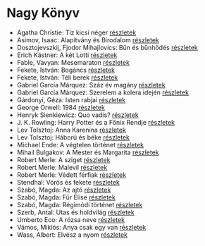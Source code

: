 # Nagy Könyv

- Agatha Christie: Tíz kicsi néger [részletek](../_details/Agatha%20Christie.md#id_79)
- Asimov, Isaac: Alapítvány és Birodalom [részletek](../_details/Asimov%2C%20Isaac.md#id_1185)
- Dosztojevszkij, Fjodor Mihajlovics: Bűn és bűnhődés [részletek](../_details/Dosztojevszkij%2C%20Fjodor%20Mihajlovics.md#id_346)
- Erich Kästner: A két Lotti [részletek](../_details/Erich%20K%C3%A4stner.md#id_1199)
- Fable, Vavyan: Mesemaraton [részletek](../_details/Fable%2C%20Vavyan.md#id_1151)
- Fekete, István: Bogáncs [részletek](../_details/Fekete%2C%20Istv%C3%A1n.md#id_266)
- Fekete, István: Téli berek [részletek](../_details/Fekete%2C%20Istv%C3%A1n.md#id_267)
- Gabriel García Márquez: Száz év magány [részletek](../_details/Gabriel%20Garc%C3%ADa%20M%C3%A1rquez.md#id_223)
- Gabriel García Márquez: Szerelem a kolera idején [részletek](../_details/Gabriel%20Garc%C3%ADa%20M%C3%A1rquez.md#id_342)
- Gárdonyi, Géza: Isten rabjai [részletek](../_details/G%C3%A1rdonyi%2C%20G%C3%A9za.md#id_619)
- George Orwell: 1984 [részletek](../_details/George%20Orwell.md#id_364)
- Henryk Sienkiewicz: Quo vadis? [részletek](../_details/Henryk%20Sienkiewicz.md#id_386)
- J. K. Rowling: Harry Potter és a Főnix Rendje [részletek](../_details/J.%20K.%20Rowling.md#id_22)
- Lev Tolsztoj: Anna Karenina [részletek](../_details/Lev%20Tolsztoj.md#id_778)
- Lev Tolsztoj: Háború és béke [részletek](../_details/Lev%20Tolsztoj.md#id_563)
- Michael Ende: A végtelen történet [részletek](../_details/Michael%20Ende.md#id_353)
- Mihail Bulgakov: A Mester és Margarita [részletek](../_details/Mihail%20Bulgakov.md#id_275)
- Robert Merle: A sziget [részletek](../_details/Robert%20Merle.md#id_325)
- Robert Merle: Malevil [részletek](../_details/Robert%20Merle.md#id_336)
- Robert Merle: Védett férfiak [részletek](../_details/Robert%20Merle.md#id_340)
- Stendhal: Vörös és fekete [részletek](../_details/Stendhal.md#id_562)
- Szabó, Magda: Az ajtó [részletek](../_details/Szab%C3%B3%2C%20Magda.md#id_1357)
- Szabó, Magda: Für Elise [részletek](../_details/Szab%C3%B3%2C%20Magda.md#id_1339)
- Szabó, Magda: Régimódi történet [részletek](../_details/Szab%C3%B3%2C%20Magda.md#id_1356)
- Szerb, Antal: Utas és holdvilág [részletek](../_details/Szerb%2C%20Antal.md#id_387)
- Umberto Eco: A rózsa neve [részletek](../_details/Umberto%20Eco.md#id_789)
- Vámos, Miklós: Anya csak egy van [részletek](../_details/V%C3%A1mos%2C%20Mikl%C3%B3s.md#id_603)
- Wass, Albert: Elvész a nyom [részletek](../_details/Wass%2C%20Albert.md#id_217)